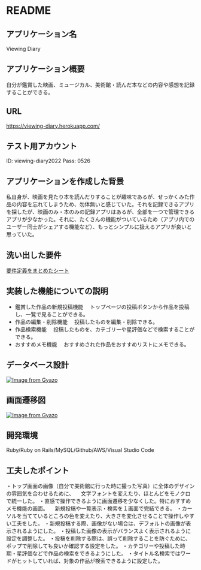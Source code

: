 # README

## アプリケーション名
Viewing Diary

## アプリケーション概要
自分が鑑賞した映画、ミュージカル、美術館・読んだ本などの内容や感想を記録することができる。

## URL
https://viewing-diary.herokuapp.com/

## テスト用アカウント 
ID: viewing-diary2022
Pass: 0526

## アプリケーションを作成した背景
私自身が、映画を見たり本を読んだりすることが趣味であるが、せっかくみた作品の内容を忘れてしまうため、勿体無いと感じていた。それを記録できるアプリを探したが、映画のみ・本のみの記録アプリはあるが、全部を一つで管理できるアプリが少なかった。それに、たくさんの機能がついているため（アプリ内でのユーザー同士がシェアする機能など）、もっとシンプルに扱えるアプリが良いと思っていた。

## 洗い出した要件
[要件定義をまとめたシート](https://docs.google.com/spreadsheets/d/1oAsrCfc5SafZV1x2eWmxeaelYuuJp70ixFnayt3zNPU/edit?usp=sharing)

## 実装した機能についての説明
* 鑑賞した作品の新規投稿機能
　トップページの投稿ボタンから作品を投稿し、一覧で見ることができる。
* 作品の編集・削除機能
　投稿したものを編集・削除できる。
* 作品検索機能
　投稿したものを、カテゴリーや星評価などで検索することができる。
* おすすめメモ機能
　おすすめされた作品をおすすめリストにメモできる。

## データベース設計　
[![Image from Gyazo](https://i.gyazo.com/45bae6e799c3d62fd1b10c92b861fb12.png)](https://gyazo.com/45bae6e799c3d62fd1b10c92b861fb12)
## 画面遷移図　
[![Image from Gyazo](https://i.gyazo.com/87006dc078f186bedf8ebcf5ef820267.png)](https://gyazo.com/87006dc078f186bedf8ebcf5ef820267)

## 開発環境　
Ruby/Ruby on Rails/MySQL/Github/AWS/Visual Studio Code

## 工夫したポイント 
・トップ画面の画像（自分で美術館に行った時に撮った写真）に全体のデザインの雰囲気を合わせるために、
　文字フォントを変えたり、ほとんどをモノクロで統一した。
・直感で操作できるように画面遷移を少なくした。特におすすめメモ機能の画面。
　新規投稿や一覧表示・検索を１画面で完結できる。
・カーソルを当てているところの色を変えたり、大きさを変化させることで操作しやすい工夫をした。
・新規投稿する際、画像がない場合は、デフォルトの画像が表示されるようにした。
・投稿した画像の表示がバランスよく表示されるように設定を調整した。
・投稿を削除する際は、誤って削除することを防ぐために、ポップで削除しても良いか確認する設定をした。
・カテゴリーや投稿した時期・星評価などで作品の検索をできるようにした。
・タイトル名検索ではワードがヒットしていれば、対象の作品が検索できるように設定した。



